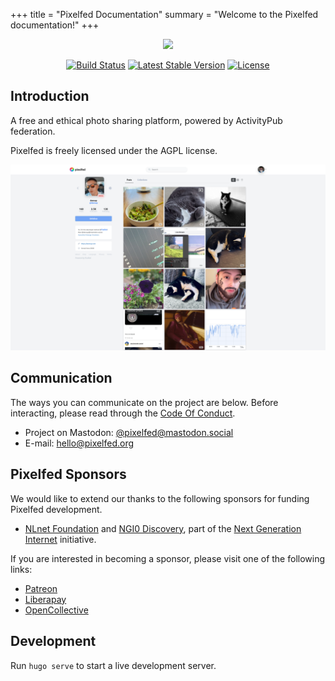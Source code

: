 +++
title = "Pixelfed Documentation"
summary = "Welcome to the Pixelfed documentation!"
+++

<p align="center"><img src="https://pixelfed.nyc3.cdn.digitaloceanspaces.com/logos/pixelfed-full-color.svg" width="300px" style="width: 300px"></p>

<p align="center">
<a href="https://circleci.com/gh/pixelfed/pixelfed"><img src="https://circleci.com/gh/pixelfed/pixelfed.svg?style=svg" alt="Build Status" style="height: 24px; width: auto;"></a>
<a href="https://packagist.org/packages/pixelfed/pixelfed"><img src="https://poser.pugx.org/pixelfed/pixelfed/v/stable.svg" alt="Latest Stable Version" style="height: 24px; width: auto;"></a>
<a href="https://packagist.org/packages/pixelfed/pixelfed"><img src="https://poser.pugx.org/pixelfed/pixelfed/license.svg" alt="License" style="height: 24px; width: auto;"></a>
</p>

## Introduction

A free and ethical photo sharing platform, powered by ActivityPub federation.

Pixelfed is freely licensed under the AGPL license.

<img src="/images/pixelfed-profile.png" alt="Pixelfed profile" />

## Communication

The ways you can communicate on the project are below. Before interacting, please
read through the [Code Of Conduct](https://github.com/pixelfed/pixelfed/blob/dev/CODE_OF_CONDUCT.md).

* Project on Mastodon: [@pixelfed@mastodon.social](https://mastodon.social/@pixelfed)
* E-mail: [hello@pixelfed.org](mailto:hello@pixelfed.org)


## Pixelfed Sponsors

We would like to extend our thanks to the following sponsors for funding Pixelfed development.

- [NLnet Foundation](https://nlnet.nl) and [NGI0
Discovery](https://nlnet.nl/discovery/), part of the [Next Generation
Internet](https://ngi.eu) initiative.

If you are interested in becoming a sponsor, please visit one of the following links:

- [Patreon](https://www.patreon.com/dansup/overview)
- [Liberapay](https://liberapay.com/pixelfed)
- [OpenCollective](https://opencollective.com/pixelfed)

## Development

Run `hugo serve` to start a live development server.